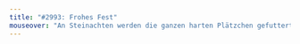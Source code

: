 ```yaml
---
title: "#2993: Frohes Fest"
mouseover: "An Steinachten werden die ganzen harten Plätzchen gefuttert."
---
```


